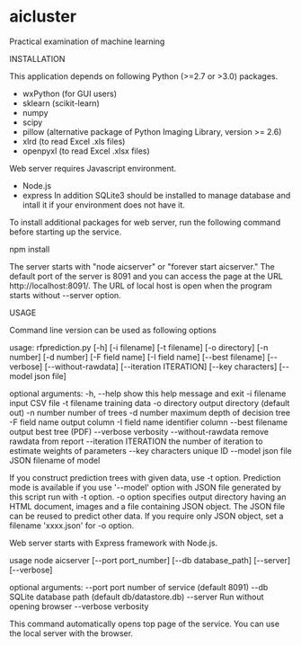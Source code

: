 # aicluster
Practical examination of machine learning

INSTALLATION

This application depends on following Python (>=2.7 or >3.0) packages.
- wxPython (for GUI users)
- sklearn (scikit-learn)
- numpy
- scipy
- pillow (alternative package of Python Imaging Library, version >= 2.6)
- xlrd (to read Excel .xls files)
- openpyxl (to read Excel .xlsx files)

Web server requires Javascript environment.
- Node.js
- express
In addition SQLite3 should be installed to manage database and intall it if your environment does not have it.

To install additional packages for web server, run the following command before starting up the service.

 npm install

The server starts with "node aicserver" or "forever start aicserver."
The default port of the server is 8091 and you can access the page at the URL http://localhost:8091/. The URL of local host is open when the program starts without --server option.


USAGE

Command line version can be used as following options

usage: rfprediction.py [-h] [-i filename] [-t filename] [-o directory]
                       [-n number] [-d number] [-F field name] [-I field name]
                       [--best filename] [--verbose] [--without-rawdata]
                       [--iteration ITERATION] [--key characters]
                       [--model json file]

optional arguments:
  -h, --help            show this help message and exit
  -i filename           input CSV file
  -t filename           training data
  -o directory          output directory (default out)
  -n number             number of trees
  -d number             maximum depth of decision tree
  -F field name         output column
  -I field name         identifier column
  --best filename       output best tree (PDF)
  --verbose             verbosity
  --without-rawdata     remove rawdata from report
  --iteration ITERATION
                        the number of iteration to estimate weights of
                        parameters
  --key characters      unique ID
  --model json file     JSON filename of model

If you construct prediction trees with given data, use -t option.
Prediction mode is available if you use '--model' option with JSON file generated by this script run with -t option.
-o option specifies output directory having an HTML document, images and a file containing JSON object. The JSON file can be reused to predict other data. If you require only JSON object, set a filename 'xxxx.json' for -o option.

Web server starts with Express framework with Node.js.

usage
node aicserver [--port port_number] [--db database_path] [--server] [--verbose]

optional arguments:
 --port                port number of service (default 8091)
 --db                  SQLite database path (default db/datastore.db)
 --server              Run without opening browser
 --verbose             verbosity

This command automatically opens top page of the service. You can use the local server with the browser.
